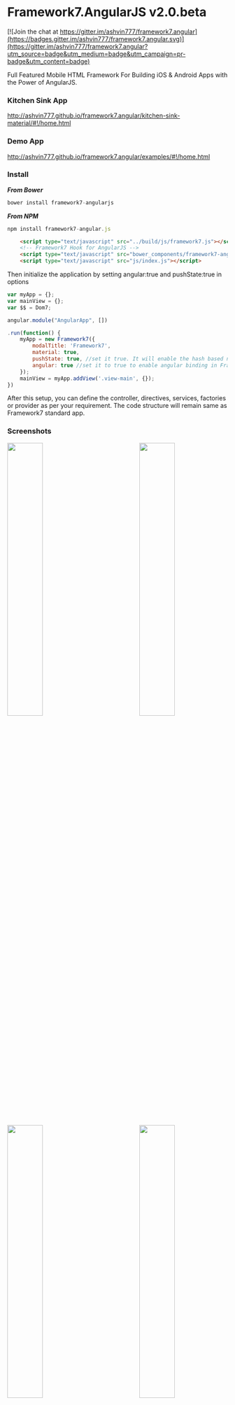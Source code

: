 Framework7.AngularJS v2.0.beta
==========

[![Join the chat at https://gitter.im/ashvin777/framework7.angular](https://badges.gitter.im/ashvin777/framework7.angular.svg)](https://gitter.im/ashvin777/framework7.angular?utm_source=badge&utm_medium=badge&utm_campaign=pr-badge&utm_content=badge)

Full Featured Mobile HTML Framework For Building iOS & Android Apps with the Power of AngularJS.

### Kitchen Sink App
http://ashvin777.github.io/framework7.angular/kitchen-sink-material/#!/home.html

### Demo App
http://ashvin777.github.io/framework7.angular/examples/#!/home.html

### Install

***From Bower***
```javascript
bower install framework7-angularjs
```
***From NPM***
```javascript
npm install framework7-angular.js
```


```html
    <script type="text/javascript" src="../build/js/framework7.js"></script>
    <!-- Framework7 Hook for AngularJS -->
    <script type="text/javascript" src="bower_components/framework7-angularjs/framework7.angular.hook.js"></script>
    <script type="text/javascript" src="js/index.js"></script>
```

Then initialize the application by setting angular:true and pushState:true in options

```javascript
var myApp = {};
var mainView = {};
var $$ = Dom7;

angular.module("AngularApp", [])

.run(function() {
    myApp = new Framework7({
        modalTitle: 'Framework7',
        material: true,
        pushState: true, //set it true. It will enable the hash based navigation
        angular: true //set it to true to enable angular binding in Framework pages
    });
    mainView = myApp.addView('.view-main', {});
})
```
After this setup, you can define the controller, directives, services, factories or provider as per your requirement. The code structure will remain same as Framework7 standard app.

### Screenshots

<img src="https://github.com/ashvin777/framework7.angular/blob/master/screenshots/Simulator%20Screen%20Shot%2030%20Jun%202016%203.00.46%20pm.png" width="40%" align="right"/>

<img src="https://github.com/ashvin777/framework7.angular/blob/master/screenshots/Simulator%20Screen%20Shot%2030%20Jun%202016%203.00.51%20pm.png" width="40%" />

<img src="https://github.com/ashvin777/framework7.angular/blob/master/screenshots/Simulator%20Screen%20Shot%2030%20Jun%202016%203.01.20%20pm.png" width="40%" align="right"/>

<img src="https://github.com/ashvin777/framework7.angular/blob/master/screenshots/Simulator%20Screen%20Shot%2030%20Jun%202016%203.01.58%20pm.png" width="40%"/>

<img src="https://github.com/ashvin777/framework7.angular/blob/master/screenshots/Simulator%20Screen%20Shot%2030%20Jun%202016%203.02.35%20pm.png" width="40%"/>

### Routing - WIP

For now use Framework7 default router http://framework7.io/docs/router-api.html

### Controller

Controller can be directly assgined to the template root element. By doing so while the Framework7 will initialize the page then AngularJS hooks compiler will compile the template and bind the data based on the scrope of the controller.

So you html template should look like this

```html
<div data-page="calendar" class="page" ng-controller="CalendarCtrl">
	...
    ...
</div>
```

### Framework7 Template

The templates of side panels, popover, modals etc, wrap them in a element directive and add that directive in html. Like below

**Side Panel**

```html
<body ng-controller="RootCtrl"  ng-cloak >
    ...
    <panel-left></panel-left>
    <panel-right></panel-right>
    ...
</body>
```

**Directive**

```javascript
app.directive("panelLeft", function() {
    return {
        templateUrl: "panel-left.html"
    }
});

app.directive("panelRight", function() {
    return {
        templateUrl: "panel-right.html"
    }
});
```

And defind a controller in the root element of the panels template and use it as required.

### Using Framework7 Components

Framework7 components can be used as it is. Inside the controller those can be initialize like below
```javascript
..
.controller("CalendarCtrl", ["$scope", function($scope) {
	....
    var calendarDefault = myApp.calendar({
        input: '#ks-calendar-default',
    });
    ....
}]);
```

### Limitation

No limitation

### Contact 

ashvin.suthar777@gmail.com

### Licence

No License is required for this plugin. 
